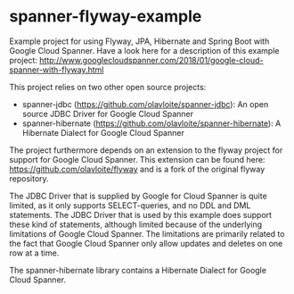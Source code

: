 # spanner-flyway-example
Example project for using Flyway, JPA, Hibernate and Spring Boot with Google Cloud Spanner.
Have a look here for a description of this example project: http://www.googlecloudspanner.com/2018/01/google-cloud-spanner-with-flyway.html

This project relies on two other open source projects:
* spanner-jdbc (https://github.com/olavloite/spanner-jdbc): An open source JDBC Driver for Google Cloud Spanner
* spanner-hibernate (https://github.com/olavloite/spanner-hibernate): A Hibernate Dialect for Google Cloud Spanner

The project furthermore depends on an extension to the flyway project for support for Google Cloud Spanner. This extension can be found here: https://github.com/olavloite/flyway and is a fork of the original flyway repository.

The JDBC Driver that is supplied by Google for Cloud Spanner is quite limited, as it only supports SELECT-queries, and no DDL and DML statements. The JDBC Driver that is used by this example does support these kind of statements, although limited because of the underlying limitations of Google Cloud Spanner. The limitations are primarily related to the fact that Google Cloud Spanner only allow updates and deletes on one row at a time.

The spanner-hibernate library contains a Hibernate Dialect for Google Cloud Spanner.
